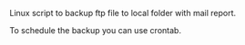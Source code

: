 Linux script to backup ftp file to local folder with mail report.

To schedule the backup you can use crontab.
